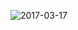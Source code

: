 ![2017-03-17](https://user-images.githubusercontent.com/46001681/50266161-a3933200-0448-11e9-87f6-7aa7cb3d5cfe.png)
